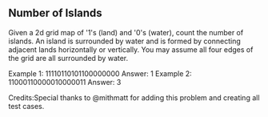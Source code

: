 

Number of Islands 
---

Given a 2d grid map of '1's (land) and '0's (water), count the number of islands. An island is surrounded by water and is formed by connecting adjacent lands horizontally or vertically. You may assume all four edges of the grid are all surrounded by water.

Example 1:
11110110101100000000
Answer: 1
Example 2:
11000110000010000011
Answer: 3

Credits:Special thanks to @mithmatt for adding this problem and creating all test cases.

